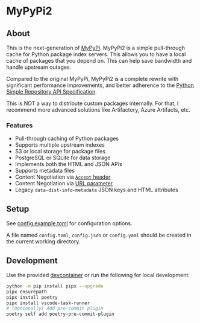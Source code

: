 # MyPyPi2

## About

This is the next-generation of [MyPyPi](https://github.com/nathanvaughn/mypypi).
MyPyPi2 is a simple pull-through cache for Python package index servers.
This allows you to have a local cache of packages that you depend on.
This can help save bandwidth and handle upstream outages.

Compared to the original MyPyPi, MyPyPi2 is a complete rewrite with significant
performance improvements, and better adherence to the
[Python Simple Repository API Specification](https://packaging.python.org/en/latest/specifications/simple-repository-api).

This is NOT a way to distribute custom packages internally.
For that, I recommend more advanced solutions like Artifactory, Azure Artifacts, etc.

### Features

- Pull-through caching of Python packages
- Supports multiple upstream indexes
- S3 or local storage for package files
- PostgreSQL or SQLite for data storage
- Implements both the HTML and JSON APIs
- Supports metadata files
- Content Negotiation via [`Accept` header](https://packaging.python.org/en/latest/specifications/simple-repository-api/#content-types)
- Content Negotiation via [URL parameter](https://packaging.python.org/en/latest/specifications/simple-repository-api/#url-parameter)
- Legacy `data-dist-info-metadata` JSON keys and HTML attributes

## Setup

See [config.example.toml](config.example.toml) for configuration options.

A file named `config.toml`, `config.json` or `config.yaml` should be created
in the current working directory.

## Development

Use the provided [devcontainer](https://containers.dev/)
or run the following for local development:

```bash
python -m pip install pipx --upgrade
pipx ensurepath
pipx install poetry
pipx install vscode-task-runner
# (Optionally) Add pre-commit plugin
poetry self add poetry-pre-commit-plugin
```
